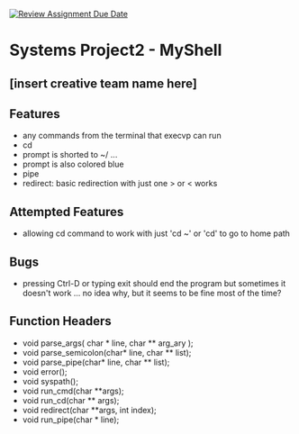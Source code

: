 [![Review Assignment Due Date](https://classroom.github.com/assets/deadline-readme-button-22041afd0340ce965d47ae6ef1cefeee28c7c493a6346c4f15d667ab976d596c.svg)](https://classroom.github.com/a/Tfg6waJb)
# Systems Project2 - MyShell

## [insert creative team name here]

## Features 
- any commands from the terminal that execvp can run
- cd
- prompt is shorted to ~/ ...
- prompt is also colored blue 
- pipe
- redirect: basic redirection with just one > or < works

## Attempted  Features
- allowing cd command to work with just 'cd ~' or 'cd' to go to home path

## Bugs
- pressing Ctrl-D or typing exit should end the program but sometimes it doesn't work ... no idea why, but it seems to be fine most of the time?

## Function Headers
- void parse_args( char * line, char ** arg_ary );
- void parse_semicolon(char* line, char ** list);
- void parse_pipe(char* line, char ** list);
- void error();
- void syspath();
- void run_cmd(char **args);
- void run_cd(char ** args);
- void redirect(char **args, int index);
- void run_pipe(char * line);